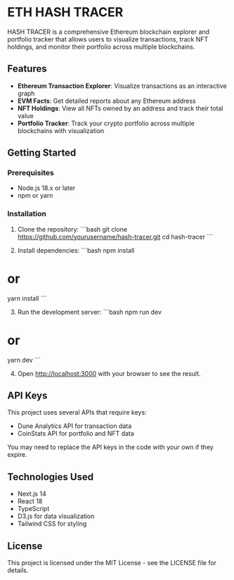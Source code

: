 # ETH HASH TRACER

HASH TRACER is a comprehensive Ethereum blockchain explorer and portfolio tracker that allows users to visualize transactions, track NFT holdings, and monitor their portfolio across multiple blockchains.

## Features

- **Ethereum Transaction Explorer**: Visualize transactions as an interactive graph
- **EVM Facts**: Get detailed reports about any Ethereum address
- **NFT Holdings**: View all NFTs owned by an address and track their total value
- **Portfolio Tracker**: Track your crypto portfolio across multiple blockchains with visualization

## Getting Started

### Prerequisites

- Node.js 18.x or later
- npm or yarn

### Installation

1. Clone the repository:
\`\`\`bash
git clone https://github.com/yourusername/hash-tracer.git
cd hash-tracer
\`\`\`

2. Install dependencies:
\`\`\`bash
npm install
# or
yarn install
\`\`\`

3. Run the development server:
\`\`\`bash
npm run dev
# or
yarn dev
\`\`\`

4. Open [http://localhost:3000](http://localhost:3000) with your browser to see the result.

## API Keys

This project uses several APIs that require keys:

- Dune Analytics API for transaction data
- CoinStats API for portfolio and NFT data

You may need to replace the API keys in the code with your own if they expire.

## Technologies Used

- Next.js 14
- React 18
- TypeScript
- D3.js for data visualization
- Tailwind CSS for styling

## License

This project is licensed under the MIT License - see the LICENSE file for details.
